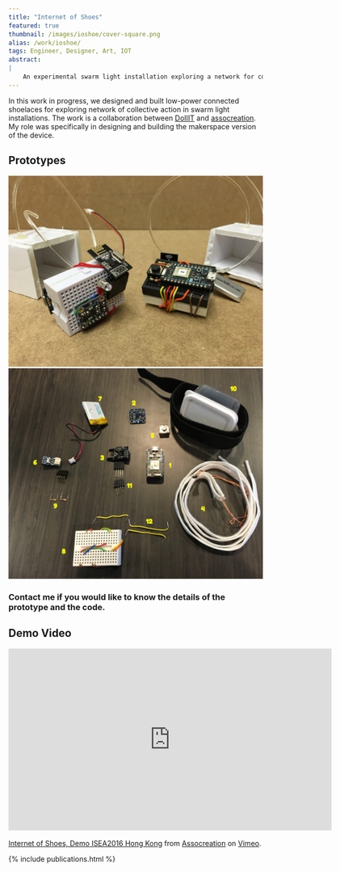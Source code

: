```yaml
---
title: "Internet of Shoes"
featured: true
thumbnail: /images/ioshoe/cover-square.png
alias: /work/ioshoe/
tags: Engineer, Designer, Art, IOT
abstract:
|
    An experimental swarm light installation exploring a network for collective action.
---
```


In this work in progress, we designed and built low-power connected shoelaces for exploring network of collective action in swarm light installations. The work is a collaboration between [DoIIIT](http://doiiit.github.io/) and [assocreation](http://assocreation.com/). My role was specifically in designing and building the makerspace version of the device. 

## Prototypes

<div class="mdl-grid">
    <div class="mdl-cell mdl-cell--6-col">
    <img id="projectImage" alt="Prototypes" src="/images/ioshoe/prototype-1.png" class="wProjectImage"/>
    </div>
    <div class="mdl-cell mdl-cell--6-col">
    <img id="projectImage" alt="Prototypes" src="/images/ioshoe/prototype-2.png" class="wProjectImage"/>
    </div>
</div>



### Contact me if you would like to know the details of the prototype and the code.

## Demo Video

<iframe src="https://player.vimeo.com/video/168416655?color=ff00ff&title=0&byline=0&portrait=0" width="640" height="360" frameborder="0" webkitallowfullscreen mozallowfullscreen allowfullscreen></iframe>
<p><a href="https://vimeo.com/168416655">Internet of Shoes, Demo ISEA2016 Hong Kong</a> from <a href="https://vimeo.com/assocreation">Assocreation</a> on <a href="https://vimeo.com">Vimeo</a>.</p>





{% include publications.html %}
